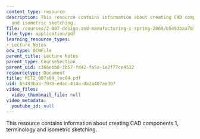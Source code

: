```yaml
---
content_type: resource
description: This resource contains information about creating CAD components 1, terminology
  and isometric sketching.
file: /courses/2-007-design-and-manufacturing-i-spring-2009/b5493baa7030edac414ada2a407ae307_MIT2_007s09_lec04.pdf
file_type: application/pdf
learning_resource_types:
- Lecture Notes
ocw_type: OCWFile
parent_title: Lecture Notes
parent_type: CourseSection
parent_uid: c366ebb8-3b57-fd42-fa5a-1e2f77ce4532
resourcetype: Document
title: MIT2_007s09_lec04.pdf
uid: b5493baa-7030-edac-414a-da2a407ae307
video_files:
  video_thumbnail_file: null
video_metadata:
  youtube_id: null
---
```

This resource contains information about creating CAD components 1, terminology and isometric sketching.

